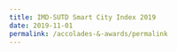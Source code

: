 ```yaml
---
title: IMD-SUTD Smart City Index 2019
date: 2019-11-01
permalink: /accolades-&-awards/permalink
---
```


